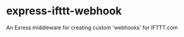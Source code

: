 express-ifttt-webhook
=====================

An Exress middleware for creating custom 'webhooks' for IFTTT.com
